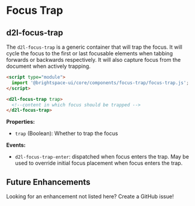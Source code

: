 # Focus Trap

## d2l-focus-trap

The `d2l-focus-trap` is a generic container that will trap the focus.  It will cycle the focus to the first or last focusable elements when tabbing forwards or backwards respectively.  It will also capture focus from the document when actively trapping.

```html
<script type="module">
  import '@brightspace-ui/core/components/focus-trap/focus-trap.js';
</script>

<d2l-focus-trap trap>
  <!--content in which focus should be trapped -->
</d2l-focus-trap>
```

**Properties:**

- `trap` (Boolean): Whether to trap the focus

**Events:**

- `d2l-focus-trap-enter`: dispatched when focus enters the trap. May be used to override initial focus placement when focus enters the trap.

## Future Enhancements

Looking for an enhancement not listed here? Create a GitHub issue!
